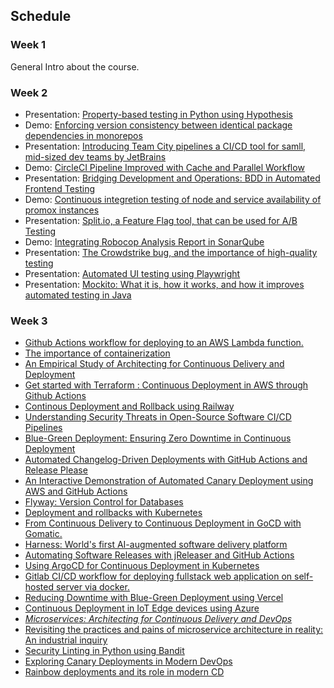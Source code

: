 ## Schedule

### Week 1

General Intro about the course.

### Week 2

* Presentation: [Property-based testing in Python using Hypothesis](https://github.com/KTH/devops-course/tree/2024/contributions/presentation/week2/samkh-atheers)
* Demo: [Enforcing version consistency between identical package dependencies in monorepos](https://github.com/KTH/devops-course/tree/2024/contributions/demo/week2/hallkvi-ieinberg)
* Presentation: [Introducing Team City pipelines a CI/CD tool for samll, mid-sized dev teams by JetBrains](https://github.com/KTH/devops-course/tree/2024/contributions/presentation/week2/rikj-hocker)
* Demo: [CircleCI Pipeline Improved with Cache and Parallel Workflow](https://github.com/KTH/devops-course/tree/2024/contributions/demo/week2/hexu-yinanhu)
* Presentation: [Bridging Development and Operations: BDD in Automated Frontend Testing](https://github.com/KTH/devops-course/tree/2024/contributions/presentation/week2/noelt-miladsf)
* Demo: [Continuous integretion testing of node and service availability of promox instances](https://github.com/KTH/devops-course/tree/2024/contributions/demo/week2/mqnguyen-golman)
* Presentation: [Split.io, a Feature Flag tool, that can be used for A/B Testing](https://github.com/KTH/devops-course/tree/2024/contributions/presentation/week2/lvainio-oscols)
* Demo: [Integrating Robocop Analysis Report in SonarQube](https://github.com/KTH/devops-course/tree/2024/contributions/demo/week2/uqqasha)
* Presentation: [The Crowdstrike bug, and the importance of high-quality testing](https://github.com/KTH/devops-course/tree/2024/contributions/presentation/week2/ghenn-vikfor)
* Presentation: [Automated UI testing using Playwright](https://github.com/KTH/devops-course/tree/2024/contributions/presentation/week2/catir-robcla)
* Presentation: [Mockito: What it is, how it works, and how it improves automated testing in Java](https://github.com/KTH/devops-course/tree/2024/contributions/presentation/week2/maxisr-jbiorck)

### Week 3

* [Github Actions workflow for deploying to an AWS Lambda function.](https://github.com/KTH/devops-course/pull/2373)
* [The importance of containerization ](https://github.com/KTH/devops-course/pull/2390)
* [An Empirical Study of Architecting for Continuous Delivery and Deployment](https://github.com/KTH/devops-course/pull/2407)
* [Get started with Terraform : Continuous Deployment in AWS through Github Actions](https://github.com/KTH/devops-course/pull/2406)
* [Continous Deployment and Rollback using Railway](https://github.com/KTH/devops-course/pull/2436)
* [Understanding Security Threats in Open-Source Software CI/CD Pipelines](https://github.com/KTH/devops-course/pull/2411)
* [Blue-Green Deployment: Ensuring Zero Downtime in Continuous Deployment](https://github.com/KTH/devops-course/pull/2412)
* [Automated Changelog-Driven Deployments with GitHub Actions and Release Please](https://github.com/KTH/devops-course/pull/2413)
* [An Interactive Demonstration of Automated Canary Deployment using AWS and GitHub Actions](https://github.com/KTH/devops-course/pull/2414)
* [Flyway: Version Control for Databases](https://github.com/KTH/devops-course/pull/2404)
* [Deployment and rollbacks with Kubernetes](https://github.com/KTH/devops-course/pull/2415)
* [From Continuous Delivery to Continuous Deployment in GoCD with Gomatic.](https://github.com/KTH/devops-course/pull/2418)
* [Harness: World's first AI-augmented software delivery platform](https://github.com/KTH/devops-course/pull/2425)
* [Automating Software Releases with jReleaser and GitHub Actions](https://github.com/KTH/devops-course/pull/2426)
* [Using ArgoCD for Continuous Deployment in Kubernetes](https://github.com/KTH/devops-course/pull/2435)
* [Gitlab CI/CD workflow for deploying fullstack web application on self-hosted server via docker.](https://github.com/KTH/devops-course/pull/2437)
* [Reducing Downtime with Blue-Green Deployment using Vercel](https://github.com/KTH/devops-course/pull/2445)
* [Continuous Deployment in IoT Edge devices using Azure ](https://github.com/KTH/devops-course/pull/2441)
* [_Microservices: Architecting for Continuous Delivery and DevOps_](https://github.com/KTH/devops-course/pull/2399)
* [Revisiting the practices and pains of microservice architecture in reality: An industrial inquiry](https://github.com/KTH/devops-course/pull/2416)
* [Security Linting in Python using Bandit](https://github.com/KTH/devops-course/pull/2424)
* [Exploring Canary Deployments in Modern DevOps](https://github.com/KTH/devops-course/pull/2424)
* [Rainbow deployments and its role in modern CD](https://github.com/KTH/devops-course/pull/2422)
